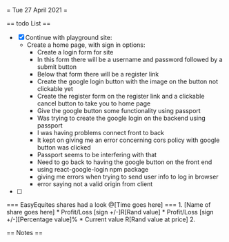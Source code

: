 = Tue 27 April 2021 =

== todo List ==
- [X] Continue with playground site:
	- Create a home page, with sign in options:
		- Create a login form for site
		- In this form there will be a username and password followed by a submit button
		- Below that form there will be a register link
		- Create the google login button with the image on the button not clickable yet
		- Create the register form on the register link and a clickable cancel button to take you to home page
		- Give the google button some functionality using passport
		- Was trying to create the google login on the backend using passport
		- I was having problems connect front to back
		- It kept on giving me an error concerning cors policy with google button was clicked
		- Passport seems to be interfering with that
		- Need to go back to having the google button on the front end
		- using react-google-login npm package
		- giving me errors when trying to send user info to log in browser
		- error saying not a valid origin from client
- [ ] 

=== EasyEquites shares had a look @[Time goes here] ===
	1. [Name of share goes here]
		* Profit/Loss [sign +/-]R[Rand value]
		* Profit/Loss [sign +/-][Percentage value]%
		* Current value R[Rand value at price]
	2.

== Notes ==

